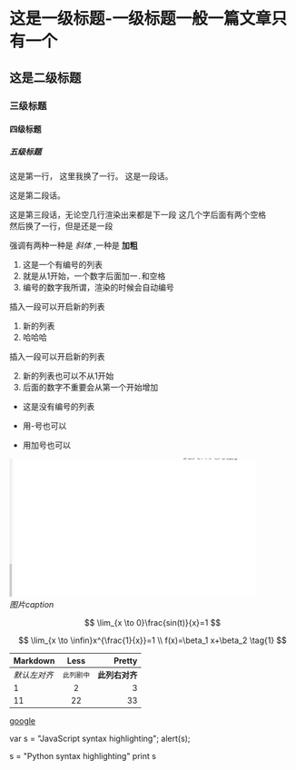 # 这是一级标题-一级标题一般一篇文章只有一个
## 这是二级标题
### 三级标题
#### 四级标题
##### 五级标题
这是第一行，
这里我换了一行。
这是一段话。

这是第二段话。


这是第三段话，无论空几行渲染出来都是下一段
这几个字后面有两个空格  
然后换了一行，但是还是一段

强调有两种一种是 *斜体* ,一种是 **加粗**


1. 这是一个有编号的列表
2. 就是从1开始，一个数字后面加一`.`和空格
4. 编号的数字我所谓，渲染的时候会自动编号  

插入一段可以开启新的列表

1. 新的列表
6. 哈哈哈
   
插入一段可以开启新的列表

2. 新的列表也可以不从1开始
5. 后面的数字不重要会从第一个开始增加

* 这是没有编号的列表
- 用-号也可以
+ 用加号也可以

![图片名称](/sentaurus_note/assets/23443.png)  
*图片caption*


$$
\lim_{x \to 0}\frac{sin(t)}{x}=1
$$

$$
\lim_{x \to \infin}x^{\frac{1}{x}}=1
\\
f(x)=\beta_1 x+\beta_2
\tag{1}
$$

Markdown | Less | Pretty
--- | :---: | ---:
*默认左对齐* | `此列剧中` | **此列右对齐**
1 | 2 | 3
11 | 22 | 33

[google](https://www.google.com/)


var s = "JavaScript syntax highlighting";
alert(s);

s = "Python syntax highlighting"
print s